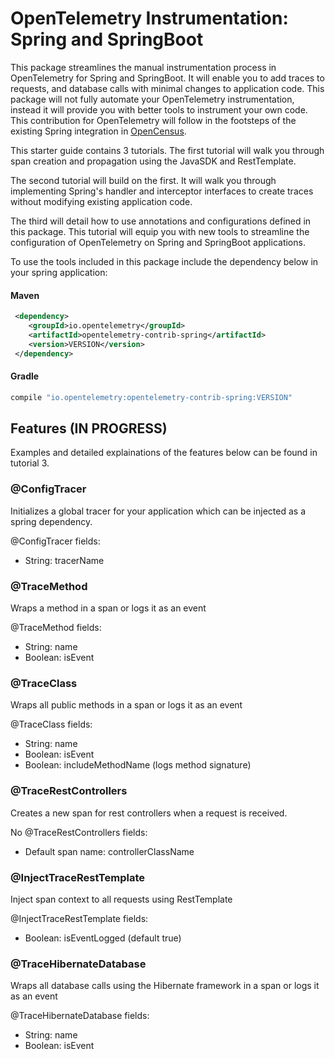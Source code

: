 # OpenTelemetry Instrumentation: Spring and SpringBoot

This package streamlines the manual instrumentation process in OpenTelemetry for Spring and SpringBoot. It will enable you to add traces to requests, and database calls with minimal changes to application code. This package will not fully automate your OpenTelemetry instrumentation, instead it will provide you with better tools to instrument your own code.
This contribution for OpenTelemetry will follow in the footsteps of the existing Spring integration in [OpenCensus](https://github.com/census-instrumentation/opencensus-java/tree/master/contrib/spring/src/main/java/io/opencensus/contrib/spring).

This starter guide contains 3 tutorials. The first tutorial will walk you through span creation and propagation using the JavaSDK and RestTemplate. 

The second tutorial will build on the first. It will walk you through implementing Spring's handler and interceptor interfaces to create traces without modifying existing application code. 

The third will detail how to use annotations and configurations defined in this package. This tutorial will equip you with new tools to streamline the configuration of OpenTelemetry on Spring and SpringBoot applications.

To use the tools included in this package include the dependency below in your spring application:


#### Maven
```xml
 <dependency>
    <groupId>io.opentelemetry</groupId>
    <artifactId>opentelemetry-contrib-spring</artifactId>
    <version>VERSION</version>
 </dependency>
```

#### Gradle 
```gradle
compile "io.opentelemetry:opentelemetry-contrib-spring:VERSION"
```

## Features (IN PROGRESS)

Examples and detailed explainations of the features below can be found in tutorial 3. 

### @ConfigTracer

Initializes a global tracer for your application which can be injected as a spring dependency.

@ConfigTracer fields:
- String: tracerName
 
### @TraceMethod  

Wraps a method in a span or logs it as an event

@TraceMethod fields: 
- String: name
- Boolean: isEvent 


### @TraceClass 

Wraps all public methods in a span or logs it as an event

@TraceClass fields: 
- String: name
- Boolean: isEvent
- Boolean: includeMethodName (logs method signature)


### @TraceRestControllers

Creates a new span for rest controllers when a request is received. 

No @TraceRestControllers fields: 
- Default span name: controllerClassName


### @InjectTraceRestTemplate

Inject span context to all requests using RestTemplate

@InjectTraceRestTemplate fields: 
- Boolean: isEventLogged (default true) 

### @TraceHibernateDatabase

Wraps all database calls using the Hibernate framework in a span or logs it as an event

@TraceHibernateDatabase fields: 
- String: name
- Boolean: isEvent 
